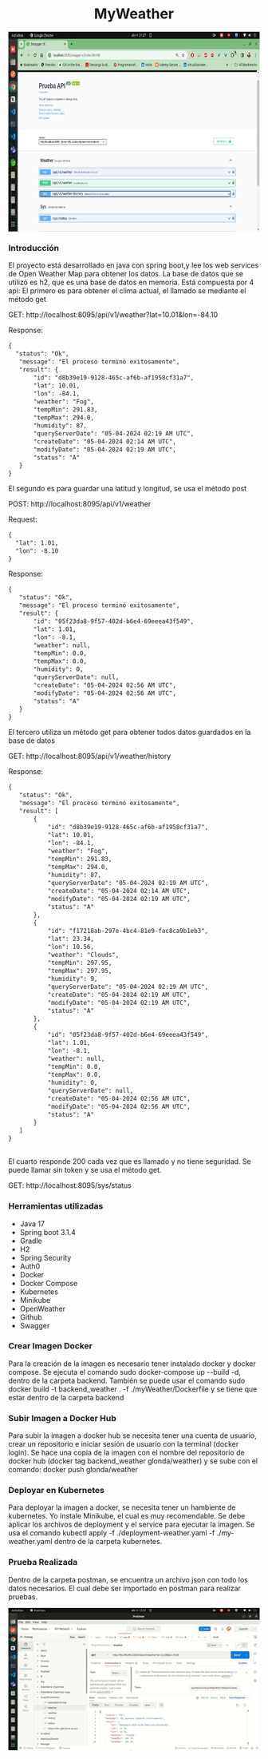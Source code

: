 <center>
  <h1> MyWeather </h1>
</center>
<code><p align="center"><img height="400" src="https://github.com/gustavolonda/GrupoPromerica/blob/master/imagApp/swagger.png" title="app" style="display: block;margin-left: auto;margin-right: auto;"></p></code>

### Introducción

El proyecto está desarrollado en java con spring boot,y lee los  web services de Open Weather Map para obtener los datos. La base de datos que se utilizó es h2, que es una base de datos en memoria.
Está compuesta por 4 api:
El primero es para obtener el clima actual, el llamado se mediante el método get

GET: http://localhost:8095/api/v1/weather?lat=10.01&lon=-84.10

Response:
```
{
  "status": "Ok",
   "message": "El proceso terminó exitosamente",
   "result": {
       "id": "d8b39e19-9128-465c-af6b-af1958cf31a7",
       "lat": 10.01,
       "lon": -84.1,
       "weather": "Fog",
       "tempMin": 291.83,
       "tempMax": 294.0,
       "humidity": 87,
       "queryServerDate": "05-04-2024 02:19 AM UTC",
       "createDate": "05-04-2024 02:14 AM UTC",
       "modifyDate": "05-04-2024 02:19 AM UTC",
       "status": "A"
   }
}
```

El segundo es para  guardar una latitud y longitud, se usa el método post

POST: http://localhost:8095/api/v1/weather

Request:
```
{
  "lat": 1.01,
  "lon": -8.10
}
```
Response:
```
{
   "status": "Ok",
   "message": "El proceso terminó exitosamente",
   "result": {
       "id": "05f23da8-9f57-402d-b6e4-69eeea43f549",
       "lat": 1.01,
       "lon": -8.1,
       "weather": null,
       "tempMin": 0.0,
       "tempMax": 0.0,
       "humidity": 0,
       "queryServerDate": null,
       "createDate": "05-04-2024 02:56 AM UTC",
       "modifyDate": "05-04-2024 02:56 AM UTC",
       "status": "A"
   }
}
```

El tercero utiliza un método get para obtener todos datos guardados en la base de datos

GET: http://localhost:8095/api/v1/weather/history

Response:
```
{
   "status": "Ok",
   "message": "El proceso terminó exitosamente",
   "result": [
       {
           "id": "d8b39e19-9128-465c-af6b-af1958cf31a7",
           "lat": 10.01,
           "lon": -84.1,
           "weather": "Fog",
           "tempMin": 291.83,
           "tempMax": 294.0,
           "humidity": 87,
           "queryServerDate": "05-04-2024 02:19 AM UTC",
           "createDate": "05-04-2024 02:14 AM UTC",
           "modifyDate": "05-04-2024 02:19 AM UTC",
           "status": "A"
       },
       {
           "id": "f17218ab-297e-4bc4-81e9-fac8ca9b1eb3",
           "lat": 23.34,
           "lon": 10.56,
           "weather": "Clouds",
           "tempMin": 297.95,
           "tempMax": 297.95,
           "humidity": 9,
           "queryServerDate": "05-04-2024 02:19 AM UTC",
           "createDate": "05-04-2024 02:19 AM UTC",
           "modifyDate": "05-04-2024 02:19 AM UTC",
           "status": "A"
       },
       {
           "id": "05f23da8-9f57-402d-b6e4-69eeea43f549",
           "lat": 1.01,
           "lon": -8.1,
           "weather": null,
           "tempMin": 0.0,
           "tempMax": 0.0,
           "humidity": 0,
           "queryServerDate": null,
           "createDate": "05-04-2024 02:56 AM UTC",
           "modifyDate": "05-04-2024 02:56 AM UTC",
           "status": "A"
       }
   ]
}


```


El cuarto responde 200 cada vez que es llamado y no tiene seguridad. Se puede llamar sin token y se usa el método get.

GET: http://localhost:8095/sys/status

### Herramientas utilizadas
* Java 17
* Spring boot 3.1.4
* Gradle
* H2
* Spring Security
* Auth0
* Docker
* Docker Compose
* Kubernetes
* Minikube
* OpenWeather
* Github
* Swagger
  
### Crear Imagen Docker
Para la creación de la imagen es necesario tener instalado docker y docker compose. Se ejecuta el comando   sudo docker-compose up --build -d, dentro de la carpeta backend.
También se puede usar el comando sudo docker build -t backend_weather . -f ./myWeather/Dockerfile y se tiene que estar dentro de la carpeta backend

### Subir Imagen a Docker Hub
Para subir la imagen a docker hub se necesita tener una cuenta de usuario, crear un repositorio e iniciar sesión de usuario con la terminal (docker login).  Se hace una copia de la imagen con el nombre del repositorio de docker hub (docker tag backend_weather glonda/weather) y se sube con el comando: docker push glonda/weather

### Deployar en Kubernetes
Para deployar la imagen a docker, se necesita tener un hambiente de kubernetes. Yo instale Minikube, el cual es muy recomendable.
Se debe aplicar los archivos de deployment y el service para ejecutar la imagen. Se usa el comando  kubectl apply -f ./deployment-weather.yaml -f ./my-weather.yaml dentro de la carpeta kubernetes.

### Prueba Realizada
Dentro de la carpeta postman, se encuentra un archivo json con todo los datos necesarios. El cual debe ser importado en postman para realizar pruebas. 


<code><p align="center"><img src="https://github.com/gustavolonda/GrupoPromerica/blob/master/imagApp/app.gif" title="app" style="display: block;margin-left: auto;margin-right: auto;"></p></code>
